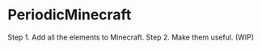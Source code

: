 PeriodicMinecraft
=================

Step 1. Add all the elements to Minecraft. Step 2. Make them useful. (WIP)
